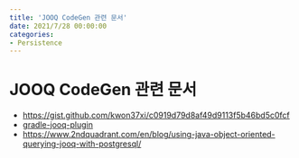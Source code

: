 ```yaml
---
title: 'JOOQ CodeGen 관련 문서'
date: 2021/7/28 00:00:00
categories:
- Persistence
---
```


# JOOQ CodeGen 관련 문서
- https://gist.github.com/kwon37xi/c0919d79d8af49d9113f5b46bd5c0fcf
- [gradle-jooq-plugin](https://github.com/etiennestuder/gradle-jooq-plugin)
- https://www.2ndquadrant.com/en/blog/using-java-object-oriented-querying-jooq-with-postgresql/
